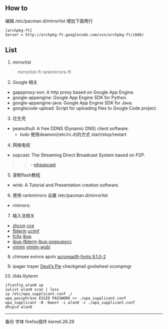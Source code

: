 ## How to ##
编辑 /etc/pacman.d/mirrorlist 增加下面两行

```
[archpkg-ft]
Server = http://archpkg-ft.googlecode.com/svn/archpkg-ft/i686/
```

## List ##
1. mirrorlist
> mirrorlist-ft
> rankmirrors-ft

2. Google 相关
  * gappproxy-svn: A http proxy based on Google App Engine.
  * google-appengine: Google App Engine SDK for Python.
  * google-appengine-java: Google App Engine SDK for Java.
  * googlecode-upload: Script for uploading files to Google Code project.

3. 花生壳
  * peanuthull: A free DDNS (Dynamic DNS) client software.
    * todo 使用deamon(/etc/rc.d)的方式 start/stop/restart

4. 网络电视
  * sopcast: The Streaming Direct Broadcast System based on P2P.
> > --[phsopcast](http://code.google.com/p/archpkg-ft/wiki/phsopcast)

5. 录制flash教程
  * wink: A Tutorial and Presentation creation software.

6. 使用 rankmirrors 设置 /etc/pacman.d/mirrorlist
  * rmirrors:

7. 输入法相关
  * [zhcon](http://sourceforge.net/projects/zhcon/) [cce](http://sourceforge.net/projects/cce2k/)
  * [fbterm](http://code.google.com/p/fbterm/) [ucimf](http://code.google.com/p/ucimf/)
  * [fcitx](http://code.google.com/p/fcitx/) [ibus](http://code.google.com/p/ibus/)
  * [ibus-fbterm](http://code.google.com/p/ibus-fbterm/) [ibus-sogoupycc](http://code.google.com/p/ibus-sogoupycc/)
  * [vimim](http://code.google.com/p/vimim/) [vimim-wubi](http://code.google.com/p/vimim-wubi/)

8. chmsee evince apvlv [acroread9-fonts 9.1.0-2](http://aur.archlinux.org/packages.php?ID=25316)

9. ipager trayer [Devil’s Pie](http://www.leninlee.cn/?p=390) checkgmail gvolwheel xcompmgr

10. tilda lilyterm

```
ifconfig wlan0 up
iwlist wlan0 scan | less
cp /etc/wpa_supplicant.conf ./
wpa_passphrase ESSID PASSWORD >> ./wpa_supplicant.conf
wpa_supplicant -B -Dwext -i wlan0 -c ./wpa_supplicant.conf
dhcpcd wlan0
```


---


备份 字体 firefox插件 kernel.26.29